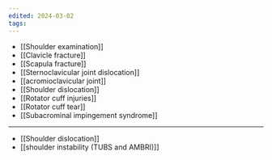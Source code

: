 ```yaml
---
edited: 2024-03-02
tags:
---
```

- [[Shoulder examination]] 
- [[Clavicle fracture]] 
- [[Scapula fracture]]
- [[Sternoclavicular joint dislocation]] 
- [[acromioclavicular joint]] 
- [[Shoulder dislocation]] 
- [[Rotator cuff injuries]] 
- [[Rotator cuff tear]] 
- [[Subacrominal impingement syndrome]] 
---
- [[Shoulder dislocation]] 
- [[shoulder instability (TUBS and AMBRI)]] 